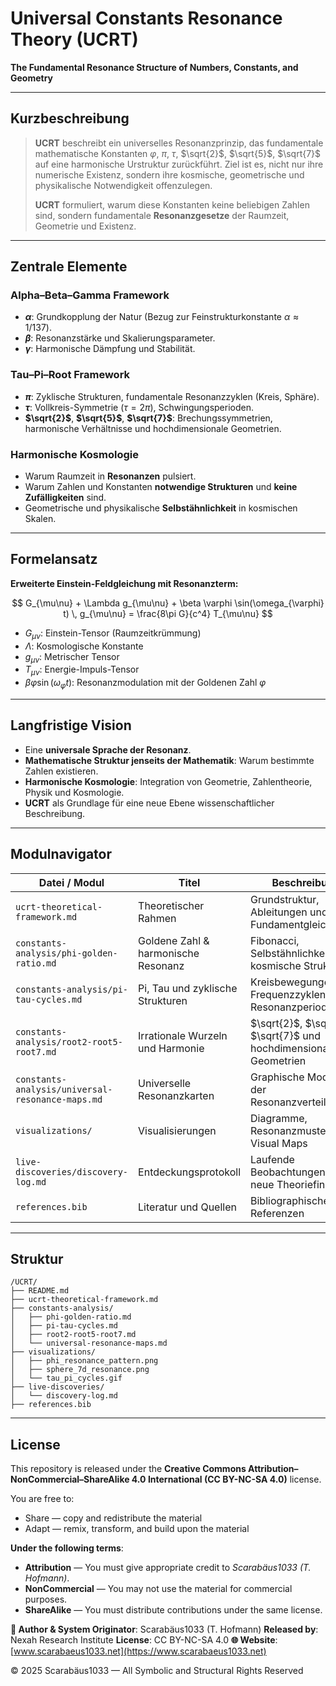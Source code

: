 # Universal Constants Resonance Theory (UCRT)

**The Fundamental Resonance Structure of Numbers, Constants, and Geometry**

---

## Kurzbeschreibung

> **UCRT** beschreibt ein universelles Resonanzprinzip, das fundamentale mathematische Konstanten $\varphi$, $\pi$, $\tau$, $\sqrt{2}$, $\sqrt{5}$, $\sqrt{7}$ auf eine harmonische Urstruktur zurückführt. Ziel ist es, nicht nur ihre numerische Existenz, sondern ihre kosmische, geometrische und physikalische Notwendigkeit offenzulegen.
>
> **UCRT** formuliert, warum diese Konstanten keine beliebigen Zahlen sind, sondern fundamentale **Resonanzgesetze** der Raumzeit, Geometrie und Existenz.

---

## Zentrale Elemente

### Alpha–Beta–Gamma Framework

* **$\alpha$**: Grundkopplung der Natur (Bezug zur Feinstrukturkonstante $\alpha \approx 1/137$).
* **$\beta$**: Resonanzstärke und Skalierungsparameter.
* **$\gamma$**: Harmonische Dämpfung und Stabilität.

### Tau–Pi–Root Framework

* **$\pi$**: Zyklische Strukturen, fundamentale Resonanzzyklen (Kreis, Sphäre).
* **$\tau$**: Vollkreis-Symmetrie ($\tau = 2\pi$), Schwingungsperioden.
* **$\sqrt{2}$**, **$\sqrt{5}$**, **$\sqrt{7}$**: Brechungssymmetrien, harmonische Verhältnisse und hochdimensionale Geometrien.

### Harmonische Kosmologie

* Warum Raumzeit in **Resonanzen** pulsiert.
* Warum Zahlen und Konstanten **notwendige Strukturen** und **keine Zufälligkeiten** sind.
* Geometrische und physikalische **Selbstähnlichkeit** in kosmischen Skalen.

---

## Formelansatz

**Erweiterte Einstein-Feldgleichung mit Resonanzterm:**

$$
G_{\mu\nu} + \Lambda g_{\mu\nu} + \beta \varphi \sin(\omega_{\varphi} t) \, g_{\mu\nu} = \frac{8\pi G}{c^4} T_{\mu\nu}
$$

* $G_{\mu\nu}$: Einstein-Tensor (Raumzeitkrümmung)
* $\Lambda$: Kosmologische Konstante
* $g_{\mu\nu}$: Metrischer Tensor
* $T_{\mu\nu}$: Energie-Impuls-Tensor
* $\beta \varphi \sin(\omega_{\varphi} t)$: Resonanzmodulation mit der Goldenen Zahl $\varphi$

---

## Langfristige Vision

* Eine **universale Sprache der Resonanz**.
* **Mathematische Struktur jenseits der Mathematik**: Warum bestimmte Zahlen existieren.
* **Harmonische Kosmologie**: Integration von Geometrie, Zahlentheorie, Physik und Kosmologie.
* **UCRT** als Grundlage für eine neue Ebene wissenschaftlicher Beschreibung.

---

## Modulnavigator

| Datei / Modul                                    | Titel                               | Beschreibung                                                       |
| ------------------------------------------------ | ----------------------------------- | ------------------------------------------------------------------ |
| `ucrt-theoretical-framework.md`                  | Theoretischer Rahmen                | Grundstruktur, Ableitungen und Fundamentgleichungen                |
| `constants-analysis/phi-golden-ratio.md`         | Goldene Zahl & harmonische Resonanz | Fibonacci, Selbstähnlichkeit und kosmische Strukturen              |
| `constants-analysis/pi-tau-cycles.md`            | Pi, Tau und zyklische Strukturen    | Kreisbewegungen, Frequenzzyklen und Resonanzperioden               |
| `constants-analysis/root2-root5-root7.md`        | Irrationale Wurzeln und Harmonie    | $\sqrt{2}$, $\sqrt{5}$, $\sqrt{7}$ und hochdimensionale Geometrien |
| `constants-analysis/universal-resonance-maps.md` | Universelle Resonanzkarten          | Graphische Modelle der Resonanzverteilungen                        |
| `visualizations/`                                | Visualisierungen                    | Diagramme, Resonanzmuster, Visual Maps                             |
| `live-discoveries/discovery-log.md`              | Entdeckungsprotokoll                | Laufende Beobachtungen und neue Theoriefindungen                   |
| `references.bib`                                 | Literatur und Quellen               | Bibliographische Referenzen                                        |

---

## Struktur

```
/UCRT/
├── README.md
├── ucrt-theoretical-framework.md
├── constants-analysis/
│   ├── phi-golden-ratio.md
│   ├── pi-tau-cycles.md
│   ├── root2-root5-root7.md
│   └── universal-resonance-maps.md
├── visualizations/
│   ├── phi_resonance_pattern.png
│   ├── sphere_7d_resonance.png
│   └── tau_pi_cycles.gif
├── live-discoveries/
│   └── discovery-log.md
├── references.bib
```

---

## License

This repository is released under the
**Creative Commons Attribution–NonCommercial–ShareAlike 4.0 International (CC BY-NC-SA 4.0)** license.

You are free to:

* Share — copy and redistribute the material
* Adapt — remix, transform, and build upon the material

**Under the following terms**:

* **Attribution** — You must give appropriate credit to *Scarabäus1033 (T. Hofmann)*.
* **NonCommercial** — You may not use the material for commercial purposes.
* **ShareAlike** — You must distribute contributions under the same license.

**🦢 Author & System Originator**: Scarabäus1033 (T. Hofmann)
**Released by**: Nexah Research Institute
**License**: CC BY-NC-SA 4.0
**🌐 Website**: [www.scarabaeus1033.net](https://www.scarabaeus1033.net)

© 2025 Scarabäus1033 — All Symbolic and Structural Rights Reserved
